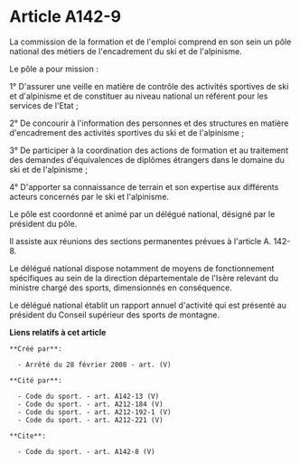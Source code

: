 # Article A142-9

La commission de la formation et de l'emploi comprend en son sein un pôle national des métiers de l'encadrement du ski et de
l'alpinisme. 

Le pôle a pour mission : 

1° D'assurer une veille en matière de contrôle des activités sportives de ski et d'alpinisme et de constituer au niveau
national un référent pour les services de l'Etat ; 

2° De concourir à l'information des personnes et des structures en matière d'encadrement des activités sportives du ski et de
l'alpinisme ; 

3° De participer à la coordination des actions de formation et au traitement des demandes d'équivalences de diplômes
étrangers dans le domaine du ski et de l'alpinisme ; 

4° D'apporter sa connaissance de terrain et son expertise aux différents acteurs concernés par le ski et l'alpinisme. 

Le pôle est coordonné et animé par un délégué national, désigné par le président du pôle. 

Il assiste aux réunions des sections permanentes prévues à l'article A. 142-8. 

Le délégué national dispose notamment de moyens de fonctionnement spécifiques au sein de la direction départementale de
l'Isère relevant du ministre chargé des sports, dimensionnés en conséquence. 

Le délégué national établit un rapport annuel d'activité qui est présenté au président du Conseil supérieur des sports de
montagne.

**Liens relatifs à cet article**

	**Créé par**:

	  - Arrêté du 28 février 2008 - art. (V)

	**Cité par**:

	  - Code du sport. - art. A142-13 (V)
	  - Code du sport. - art. A212-184 (V)
	  - Code du sport. - art. A212-192-1 (V)
	  - Code du sport. - art. A212-221 (V)

	**Cite**:

	  - Code du sport. - art. A142-8 (V)

